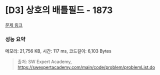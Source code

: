 # [D3] 상호의 배틀필드 - 1873 

[문제 링크](https://swexpertacademy.com/main/code/problem/problemDetail.do?contestProbId=AV5LyE7KD2ADFAXc) 

### 성능 요약

메모리: 21,756 KB, 시간: 117 ms, 코드길이: 6,103 Bytes



> 출처: SW Expert Academy, https://swexpertacademy.com/main/code/problem/problemList.do